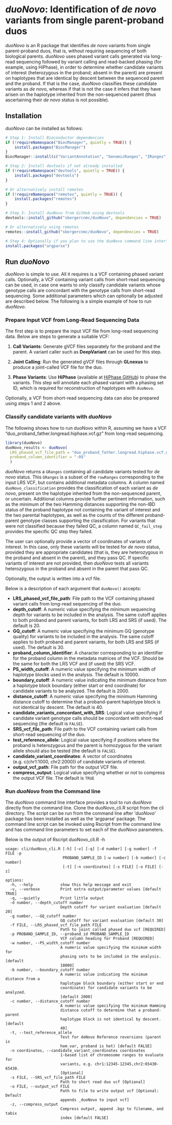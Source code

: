 
<!-- README.md is generated from README.Rmd. Please edit that file -->

# *duoNovo*: Identification of *de novo* variants from single parent-proband duos

<!-- badges: start -->

<!-- badges: end -->

*duoNovo* is an R package that identifies *de novo* variants from single
parent-proband duos, that is, without requiring sequencing of both
biological parents. *duoNovo* uses phased variant calls generated via
long-read sequencing followed by variant calling and read-backed phasing
(for example, using HiPhase), in order to determine whether candidate
variants of interest (heterozygous in the proband; absent in the parent)
are present on haplotypes that are identical by descent between the
sequenced parent and the proband. If that is the case, *duoNovo*
classifies these candidate variants as *de novo*, whereas if that is not
the case it infers that they have arisen on the haplotype inherited from
the non-sequenced parent (thus ascertaining their *de novo* status is
not possible).

## Installation

*duoNovo* can be installed as follows:

``` r
# Step 1: Install Bioconductor dependencies
if (!requireNamespace("BiocManager", quietly = TRUE)) {
    install.packages("BiocManager")
}
BiocManager::install(c("VariantAnnotation", "GenomicRanges", "IRanges", "S4Vectors"))

# Step 2: Install devtools if not already installed
if (!requireNamespace("devtools", quietly = TRUE)) {
    install.packages("devtools")
}

# Or alternatively install remotes
if (!requireNamespace("remotes", quietly = TRUE)) {
    install.packages("remotes")
}

# Step 3: Install duoNovo from GitHub using devtools
devtools::install_github("sbergercnmc/duoNovo", dependencies = TRUE)

# Or alternatively using remotes
remotes::install_github("sbergercnmc/duoNovo", dependencies = TRUE)

# Step 4: Optionally if you plan to use the duoNovo command line interface, install the argparse dependency
install.packages("argparse")
```

## Run *duoNovo*

*duoNovo* is simple to use. All it requires is a VCF containing phased
variant calls. Optionally, a VCF containing variant calls from
short-read sequencing can be used, in case one wants to only classify
candidate variants whose genotype calls are concordant with the genotype
calls from short-read sequencing. Some additional parameters which can
optionally be adjusted are described below. The following is a simple
example of how to run *duoNovo*.

### Prepare Input VCF from Long-Read Sequencing Data

The first step is to prepare the input VCF file from long-read
sequencing data. Below are steps to generate a suitable VCF:

1.  **Call Variants**: Generate gVCF files separately for the proband
    and the parent. A variant caller such as **DeepVariant** can be used
    for this step.

2.  **Joint Calling**: Run the generated gVCF files through **GLnexus**
    to produce a joint-called VCF file for the duo.

3.  **Phase Variants**: Use **HiPhase** (available at [HiPhase
    GitHub](https://github.com/PacificBiosciences/HiPhase)) to phase the
    variants. This step will annotate each phased variant with a phasing
    set ID, which is required for reconstruction of haplotypes with
    `duoNovo`.

Optionally, a VCF from short-read sequencing data can also be prepared
using steps 1 and 2 above.

### Classify candidate variants with *duoNovo*

The following shows how to run duoNovo within R, assuming we have a VCF
“duo\_proband\_father.longread.hiphase.vcf.gz” from long-read
sequencing.

``` r
library(duoNovo)
duoNovo_results <- duoNovo(
  LRS_phased_vcf_file_path = "duo_proband_father.longread.hiphase.vcf.gz", 
  proband_column_identifier = "-0$"
  )
```

*duoNovo* returns a `GRanges` containing all candidate variants tested
for *de novo* status. This `GRanges` is a subset of the `rowRanges`
corresponding to the input LRS VCF, but contains additional metadata
columns. A column named `duoNovo_classification` provides the
classification of each variant as *de novo*, present on the haplotype
inherited from the non-sequenced parent, or uncertain. Additional
columns provide further pertinent information, such as the minimum of
the two Hamming distances supporting the non-IBD status of the proband
haplotype not containing the variant of interest and the two parental
haplotypes, as well as the counts of the different proband-parent
genotype classes supporting the classification. For variants that were
not classified because they failed QC, a column named `QC_fail_step`
provides the specific QC step they failed.

The user can optionally provide a vector of coordinates of variants of
interest. In this case, only these variants will be tested for *de novo*
status, provided they are appropriate candidates (that is, they are
heterozygous in the proband and absent in the parent), and they pass QC.
If specific variants of interest are not provided, then *duoNovo* tests
all variants heterozygous in the proband and absent in the parent that
pass QC.

Optionally, the output is written into a vcf file.

Below is a description of each argument that `duoNovo()` accepts:

  - **LRS\_phased\_vcf\_file\_path**: File path to the VCF containing
    phased variant calls from long-read sequencing of the duo.
  - **depth\_cutoff**: A numeric value specifying the minimum sequencing
    depth for variants to be included in the analysis. The same cutoff
    applies to both proband and parent variants, for both LRS and SRS
    (if used). The default is 20.
  - **GQ\_cutoff**: A numeric value specifying the minimum GQ (genotype
    quality) for variants to be included in the analysis. The same
    cutoff applies to both proband and parent variants, for both LRS and
    SRS (if used). The default is 30.
  - **proband\_column\_identifier**: A character corresponding to an
    identifier for the proband column in the metadata matrices of the
    VCF. Should be the same for both the LRS VCF and (if used) the SRS
    VCF.
  - **PS\_width\_cutoff**: A numeric value specifying the minimum width
    of haplotype blocks used in the analysis. The default is 10000.
  - **boundary\_cutoff**: A numeric value indicating the minimum
    distance from a haplotype block boundary (either start or end
    coordinate) for candidate variants to be analyzed. The default is
    2000.
  - **distance\_cutoff**: A numeric value specifying the minimum Hamming
    distance cutoff to determine that a proband-parent haplotype block
    is not identical by descent. The default is 40.
  - **candidate\_variants\_concordant\_with\_SRS**: Logical value
    specifying if candidate variant genotype calls should be concordant
    with short-read sequencing (the default is `FALSE`).
  - **SRS\_vcf\_file\_path**: File path to the VCF containing variant
    calls from short-read sequencing of the duo.
  - **test\_reference\_allele**: Logical value specifying if positions
    where the proband is heterozygous and the parent is homozygous for
    the variant allele should also be tested (the default is `FALSE`).
  - **candidate\_variant\_coordinates**: A vector of coordinates
    (e.g. c(chr1:1000, chr2:2000)) of candidate variants of interest.
  - **output\_vcf\_path**: File path for the output VCF file.
  - **compress\_output**: Logical value specifying whether or not to
    compress the output VCF file. The default is `TRUE`

### Run *duoNovo* from the Command line

The *duoNovo* command line interface provides a tool to run *duoNovo*
directly from the command line. Clone the duoNovo\_cli.R script from the
cli directory. The script can be run from the command line after
‘*duoNovo*’ package has been installed as well as the ‘argparse’
package. The command line script can be invoked using Rscript from the
command line and has command line parameters to set each of the
*duoNovo* parameters.

Below is the output of Rscript duoNovo\_cli.R -h

    usage: cli/duoNovo_cli.R [-h] [-v] [-q] [-d number] [-g number] -f FILE -p
                             PROBAND_SAMPLE_ID [-w number] [-b number] [-c number]
                             [-t] [-n coordinates] [-s FILE] [-o FILE] [-z]
    
    options:
      -h, --help            show this help message and exit
      -v, --verbose         Print extra output/parameter values [default TRUE]
      -q, --quietly         Print little output
      -d number, --depth_cutoff number
                            Depth cutoff for variant evaluation [default 20]
      -g number, --GQ_cutoff number
                            GQ cutoff for variant evaluation [default 30]
      -f FILE, --LRS_phased_vcf_file_path FILE
                            Path to joint called phased duo vcf [REQUIRED]
      -p PROBAND_SAMPLE_ID, --proband_id PROBAND_SAMPLE_ID
                            VCF column heading for Proband [REQUIRED]
      -w number, --PS_width_cutoff number
                            A numeric value specifying the minimum width for
                            phasing sets to be included in the analysis. [default
                            10000]
      -b number, --boundary_cutoff number
                            A numeric value indicating the minimum distance from a
                            haplotype block boundary (either start or end
                            coordinate) for candidate variants to be analyzed.
                            [default 2000]
      -c number, --distance_cutoff number
                            A numeric value specifying the minimum Hamming
                            distance cutoff to determine that a proband-parent
                            haplotype block is not identical by descent. [default
                            40]
      -t, --test_reference_allele
                            Test for deNovo Reference reversions (parent is
                            hom_var, proband is het) [default FALSE]
      -n coordinates, --candidate_variant_coordinates coordinates
                            1-based list of chromosome ranges to evaluate for
                            variants, e.g. chr1:12345-12345,chr2:65430-65430.
                            [Optional]
      -s FILE, --SRS_vcf_file_path FILE
                            Path to short read duo vcf [Optional]
      -o FILE, --output_vcf FILE
                            Path to file to write output vcf [Optional: Default
                            appends _duoNovo to input vcf]
      -z, --compress_output
                            Compress output, append .bgz to filename, and tabix
                            index [default FALSE]
